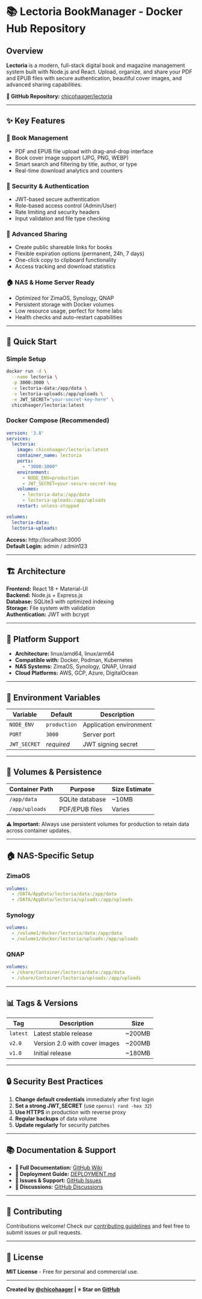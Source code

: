 # 📚 Lectoria BookManager - Docker Hub Repository

## Overview

**Lectoria** is a modern, full-stack digital book and magazine management system built with Node.js and React. Upload, organize, and share your PDF and EPUB files with secure authentication, beautiful cover images, and advanced sharing capabilities.

**🔗 GitHub Repository:** [chicohaager/lectoria](https://github.com/chicohaager/lectoria)

---

## ✨ Key Features

### 📖 **Book Management**
- PDF and EPUB file upload with drag-and-drop interface
- Book cover image support (JPG, PNG, WEBP)
- Smart search and filtering by title, author, or type
- Real-time download analytics and counters

### 🔐 **Security & Authentication** 
- JWT-based secure authentication
- Role-based access control (Admin/User)
- Rate limiting and security headers
- Input validation and file type checking

### 🚀 **Advanced Sharing**
- Create public shareable links for books
- Flexible expiration options (permanent, 24h, 7 days)
- One-click copy to clipboard functionality
- Access tracking and download statistics

### 🏠 **NAS & Home Server Ready**
- Optimized for ZimaOS, Synology, QNAP
- Persistent storage with Docker volumes
- Low resource usage, perfect for home labs
- Health checks and auto-restart capabilities

---

## 🚀 Quick Start

### Simple Setup
```bash
docker run -d \
  --name lectoria \
  -p 3000:3000 \
  -v lectoria-data:/app/data \
  -v lectoria-uploads:/app/uploads \
  -e JWT_SECRET="your-secret-key-here" \
  chicohaager/lectoria:latest
```

### Docker Compose (Recommended)
```yaml
version: '3.8'
services:
  lectoria:
    image: chicohaager/lectoria:latest
    container_name: lectoria
    ports:
      - "3000:3000"
    environment:
      - NODE_ENV=production
      - JWT_SECRET=your-secure-secret-key
    volumes:
      - lectoria-data:/app/data
      - lectoria-uploads:/app/uploads
    restart: unless-stopped

volumes:
  lectoria-data:
  lectoria-uploads:
```

**Access:** http://localhost:3000  
**Default Login:** admin / admin123

---

## 🏗️ Architecture

**Frontend:** React 18 + Material-UI  
**Backend:** Node.js + Express.js  
**Database:** SQLite3 with optimized indexing  
**Storage:** File system with validation  
**Authentication:** JWT with bcrypt  

---

## 📱 Platform Support

- **Architecture:** linux/amd64, linux/arm64
- **Compatible with:** Docker, Podman, Kubernetes
- **NAS Systems:** ZimaOS, Synology, QNAP, Unraid
- **Cloud Platforms:** AWS, GCP, Azure, DigitalOcean

---

## 🔧 Environment Variables

| Variable | Default | Description |
|----------|---------|-------------|
| `NODE_ENV` | `production` | Application environment |
| `PORT` | `3000` | Server port |
| `JWT_SECRET` | *required* | JWT signing secret |

---

## 💾 Volumes & Persistence

| Container Path | Purpose | Size Estimate |
|---------------|---------|---------------|
| `/app/data` | SQLite database | ~10MB |
| `/app/uploads` | PDF/EPUB files | Varies |

**⚠️ Important:** Always use persistent volumes for production to retain data across container updates.

---

## 🏠 NAS-Specific Setup

### ZimaOS
```yaml
volumes:
  - /DATA/AppData/lectoria/data:/app/data
  - /DATA/AppData/lectoria/uploads:/app/uploads
```

### Synology
```yaml
volumes:
  - /volume1/docker/lectoria/data:/app/data  
  - /volume1/docker/lectoria/uploads:/app/uploads
```

### QNAP
```yaml
volumes:
  - /share/Container/lectoria/data:/app/data
  - /share/Container/lectoria/uploads:/app/uploads
```

---

## 📊 Tags & Versions

| Tag | Description | Size |
|-----|-------------|------|
| `latest` | Latest stable release | ~200MB |
| `v2.0` | Version 2.0 with cover images | ~200MB |
| `v1.0` | Initial release | ~180MB |

---

## 🔒 Security Best Practices

1. **Change default credentials** immediately after first login
2. **Set a strong JWT_SECRET** (use `openssl rand -hex 32`)
3. **Use HTTPS** in production with reverse proxy
4. **Regular backups** of data volume
5. **Update regularly** for security patches

---

## 📚 Documentation & Support

- **📖 Full Documentation:** [GitHub Wiki](https://github.com/chicohaager/lectoria/wiki)
- **🚀 Deployment Guide:** [DEPLOYMENT.md](https://github.com/chicohaager/lectoria/blob/main/DEPLOYMENT.md)
- **🐛 Issues & Support:** [GitHub Issues](https://github.com/chicohaager/lectoria/issues)
- **💬 Discussions:** [GitHub Discussions](https://github.com/chicohaager/lectoria/discussions)

---

## 🤝 Contributing

Contributions welcome! Check our [contributing guidelines](https://github.com/chicohaager/lectoria/blob/main/CONTRIBUTING.md) and feel free to submit issues or pull requests.

---

## 📄 License

**MIT License** - Free for personal and commercial use.

---

**Created by [@chicohaager](https://github.com/chicohaager) | ⭐ Star on [GitHub](https://github.com/chicohaager/lectoria)**
